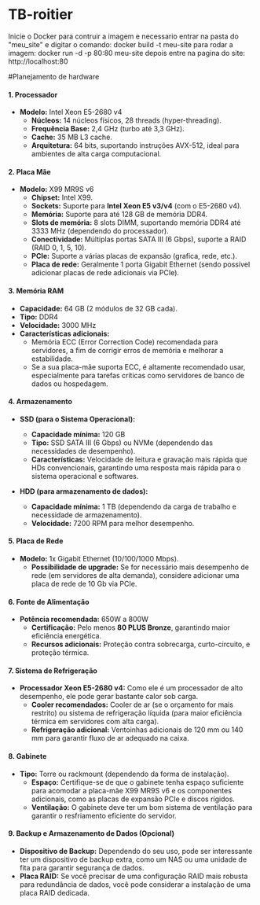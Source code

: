 # TB-roitier

Inicie o Docker
para contruir a imagem e necessario entrar na pasta do "meu_site" e digitar o comando: docker build -t meu-site 
para rodar a imagem: docker run -d -p 80:80 meu-site
depois entre na pagina do site: http://localhost:80

#Planejamento de hardware 

#### **1. Processador**
- **Modelo:** Intel Xeon E5-2680 v4
  - **Núcleos:** 14 núcleos físicos, 28 threads (hyper-threading).
  - **Frequência Base:** 2,4 GHz (turbo até 3,3 GHz).
  - **Cache:** 35 MB L3 cache.
  - **Arquitetura:** 64 bits, suportando instruções AVX-512, ideal para ambientes de alta carga computacional.

#### **2. Placa Mãe**
- **Modelo:** X99 MR9S v6
  - **Chipset:** Intel X99.
  - **Sockets:** Suporte para **Intel Xeon E5 v3/v4** (com o E5-2680 v4).
  - **Memória:** Suporte para até 128 GB de memória DDR4.
  - **Slots de memória:** 8 slots DIMM, suportando memória DDR4 até 3333 MHz (dependendo do processador).
  - **Conectividade:** Múltiplas portas SATA III (6 Gbps), suporte a RAID (RAID 0, 1, 5, 10).
  - **PCIe:** Suporte a várias placas de expansão (grafica, rede, etc.).
  - **Placa de rede:** Geralmente 1 porta Gigabit Ethernet (sendo possível adicionar placas de rede adicionais via PCIe).

#### **3. Memória RAM**
- **Capacidade:** 64 GB (2 módulos de 32 GB cada).
- **Tipo:** DDR4
- **Velocidade:** 3000 MHz
- **Características adicionais:** 
  - Memória ECC (Error Correction Code) recomendada para servidores, a fim de corrigir erros de memória e melhorar a estabilidade.
  - Se a sua placa-mãe suporta ECC, é altamente recomendado usar, especialmente para tarefas críticas como servidores de banco de dados ou hospedagem.

#### **4. Armazenamento**
- **SSD (para o Sistema Operacional):**
  - **Capacidade mínima:** 120 GB
  - **Tipo:** SSD SATA III (6 Gbps) ou NVMe (dependendo das necessidades de desempenho).
  - **Características:** Velocidade de leitura e gravação mais rápida que HDs convencionais, garantindo uma resposta mais rápida para o sistema operacional e softwares.

- **HDD (para armazenamento de dados):**
  - **Capacidade mínima:** 1 TB (dependendo da carga de trabalho e necessidade de armazenamento).
  - **Velocidade:** 7200 RPM para melhor desempenho.

#### **5. Placa de Rede**
- **Modelo:** 1x Gigabit Ethernet (10/100/1000 Mbps).
  - **Possibilidade de upgrade:** Se for necessário mais desempenho de rede (em servidores de alta demanda), considere adicionar uma placa de rede de 10 Gb via PCIe.

#### **6. Fonte de Alimentação**
- **Potência recomendada:** 650W a 800W
  - **Certificação:** Pelo menos **80 PLUS Bronze**, garantindo maior eficiência energética.
  - **Recursos adicionais:** Proteção contra sobrecarga, curto-circuito, e proteção térmica.

#### **7. Sistema de Refrigeração**
- **Processador Xeon E5-2680 v4:** Como ele é um processador de alto desempenho, ele pode gerar bastante calor sob carga.
  - **Cooler recomendados:** Cooler de ar (se o orçamento for mais restrito) ou sistema de refrigeração líquida (para maior eficiência térmica em servidores com alta carga).
  - **Refrigeração adicional:** Ventoinhas adicionais de 120 mm ou 140 mm para garantir fluxo de ar adequado na caixa.

#### **8. Gabinete**
- **Tipo:** Torre ou rackmount (dependendo da forma de instalação).
  - **Espaço:** Certifique-se de que o gabinete tenha espaço suficiente para acomodar a placa-mãe X99 MR9S v6 e os componentes adicionais, como as placas de expansão PCIe e discos rígidos.
  - **Ventilação:** O gabinete deve ter um bom sistema de ventilação para garantir o resfriamento eficiente do servidor.

#### **9. Backup e Armazenamento de Dados (Opcional)**
- **Dispositivo de Backup:** Dependendo do seu uso, pode ser interessante ter um dispositivo de backup extra, como um NAS ou uma unidade de fita para garantir segurança de dados.
- **Placa RAID:** Se você precisar de uma configuração RAID mais robusta para redundância de dados, você pode considerar a instalação de uma placa RAID dedicada.
